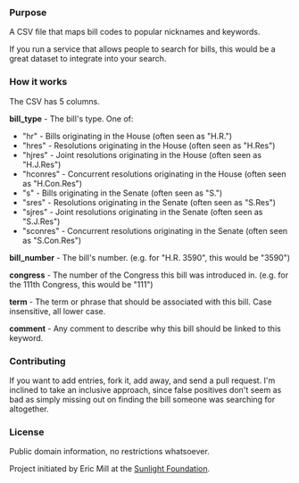 ### Purpose

A CSV file that maps bill codes to popular nicknames and keywords.

If you run a service that allows people to search for bills, this would be a great dataset to integrate into your search.


### How it works

The CSV has 5 columns.

**bill_type** - The bill's type. One of:

* "hr" - Bills originating in the House (often seen as "H.R.")
* "hres" - Resolutions originating in the House (often seen as "H.Res")
* "hjres" - Joint resolutions originating in the House (often seen as "H.J.Res")
* "hconres" - Concurrent resolutions originating in the House (often seen as "H.Con.Res")
* "s" - Bills originating in the Senate (often seen as "S.")
* "sres" - Resolutions originating in the Senate (often seen as "S.Res")
* "sjres" - Joint resolutions originating in the Senate (often seen as "S.J.Res")
* "sconres" - Concurrent resolutions originating in the Senate (often seen as "S.Con.Res")

**bill_number** - The bill's number. (e.g. for "H.R. 3590", this would be "3590")

**congress** - The number of the Congress this bill was introduced in. (e.g. for the 111th Congress, this would be "111")

**term** - The term or phrase that should be associated with this bill. Case insensitive, all lower case.

**comment** - Any comment to describe why this bill should be linked to this keyword.


### Contributing

If you want to add entries, fork it, add away, and send a pull request. I'm inclined to take an inclusive approach, since false positives don't seem as bad as simply missing out on finding the bill someone was searching for altogether.


### License

Public domain information, no restrictions whatsoever. 

Project initiated by Eric Mill at the [Sunlight Foundation](http://sunlightfoundation.com).
